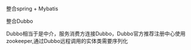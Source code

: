 整合spring + Mybatis

整合Dubbo

   Dubbo相当于是中介，服务消费方连接Dubbo，Dubbo官方推荐注册中心使用zookeeper,通过Dubbo远程调用的实体类需要序列化